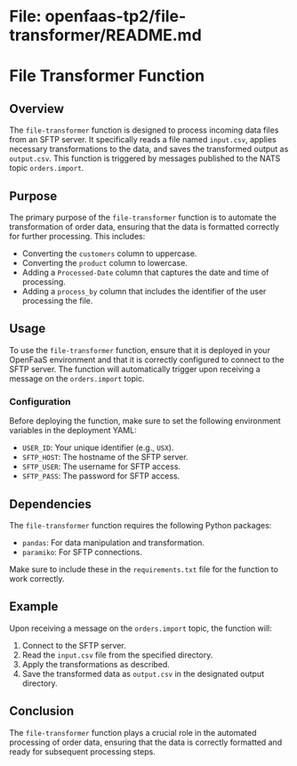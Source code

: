# File: openfaas-tp2/file-transformer/README.md

# File Transformer Function

## Overview

The `file-transformer` function is designed to process incoming data files from an SFTP server. It specifically reads a file named `input.csv`, applies necessary transformations to the data, and saves the transformed output as `output.csv`. This function is triggered by messages published to the NATS topic `orders.import`.

## Purpose

The primary purpose of the `file-transformer` function is to automate the transformation of order data, ensuring that the data is formatted correctly for further processing. This includes:

- Converting the `customers` column to uppercase.
- Converting the `product` column to lowercase.
- Adding a `Processed-Date` column that captures the date and time of processing.
- Adding a `process_by` column that includes the identifier of the user processing the file.

## Usage

To use the `file-transformer` function, ensure that it is deployed in your OpenFaaS environment and that it is correctly configured to connect to the SFTP server. The function will automatically trigger upon receiving a message on the `orders.import` topic.

### Configuration

Before deploying the function, make sure to set the following environment variables in the deployment YAML:

- `USER_ID`: Your unique identifier (e.g., `USX`).
- `SFTP_HOST`: The hostname of the SFTP server.
- `SFTP_USER`: The username for SFTP access.
- `SFTP_PASS`: The password for SFTP access.

## Dependencies

The `file-transformer` function requires the following Python packages:

- `pandas`: For data manipulation and transformation.
- `paramiko`: For SFTP connections.

Make sure to include these in the `requirements.txt` file for the function to work correctly.

## Example

Upon receiving a message on the `orders.import` topic, the function will:

1. Connect to the SFTP server.
2. Read the `input.csv` file from the specified directory.
3. Apply the transformations as described.
4. Save the transformed data as `output.csv` in the designated output directory.

## Conclusion

The `file-transformer` function plays a crucial role in the automated processing of order data, ensuring that the data is correctly formatted and ready for subsequent processing steps.